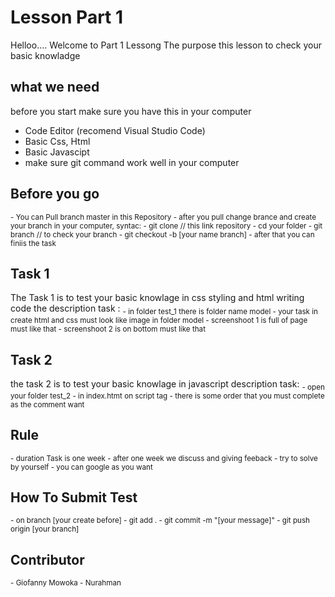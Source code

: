 # Lesson Part 1
Helloo.... Welcome to Part 1 Lessong 
The purpose this lesson to check your basic knowladge

## what we need
before you start make sure you have this in your computer
<sub>
 - Code Editor (recomend Visual Studio Code)
 - Basic Css, Html
 - Basic Javascipt
 - make sure git command work well in your computer
</sub>


## Before you go
<sub>
 - You can Pull branch master in this Repository
 - after you pull change brance and create your branch in your computer, syntac:
    - git clone // this link repository
    - cd your folder
    - git branch // to check your branch
    - git checkout -b [your name branch]
 - after that you can finiis the task
</sub>


## Task 1
The Task 1 is to test your basic knowlage in css styling and html writing code
the description task :
<sub>
    - in folder test_1 there is folder name model
    - your task in create html and css must look like image in folder model
    - screenshoot 1 is full of page must like that
    - screenshoot 2 is on bottom must like that
</sub>


## Task 2
the task 2 is to test your basic knowlage in javascript
description task:
<sub>
    - open your folder test_2
    - in index.htmt on script tag
    - there is some order that you must complete as the comment want
</sub>


## Rule
<sub>
    - duration Task is one week 
    - after one week we discuss and giving feeback
    - try to solve by yourself
    - you can google as you want
</sub>

## How To Submit Test
<sub>
    - on branch [your create before]
    - git add .
    - git commit -m "[your message]"
    - git push origin [your branch]
</sub>


## Contributor
<sub>
    - Giofanny Mowoka
    - Nurahman
</sub>
